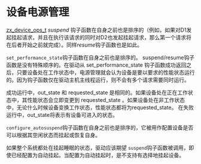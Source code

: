 <!---

# Device power management

The [zx_device_ops_t][device] *suspend* hook is sequenced before itself (e.g.
if a request to suspend to D1 happens, and while that is being executed a
request to suspend to D2 happens, the first will finish before the latter
begins). It is also sequenced before the *resume* hook.

The `set_performance_state` hook is sequenced before itself.
It has no particular ordering with suspend/resume hooks.
After the driver returns from the set_performance_state hook with success,
it is assumed by power manager that the device is operating at the requested
performance state whenever the device is in working state. Since the hook only
executes on the driver host's main thread, multiple requests are not executed
concurrently.
On success, the out_state and the requested_state is same. If the device is in a
working state, the performance state will be changed to requested_state immediately.
If the device is in non-working state, the performance state will be the requested_state
whenever the device transitions to working state.
On failure, the out_state will have the state that the device can go into.

The `configure_autosuspend` hook is sequenced before itself and is used to configure whether
devices can suspend or resume themselves depending on their idleness. The hook is called with
the deepest sleep state the device is expected to be in which is when the device is suspended.
If the entire system is being suspended to a sleep state, the driver should expect `suspend`
hook to be called, even if the auto suspend is configured. It is not supported to selectively
suspend a device when auto suspend is configured.

--->

# 设备电源管理

 [zx_device_ops_t][device] *suspend* 钩子函数在自身之前也是排序的（例如，如果对D1发起挂起请求，并且在执行该请求的同时对D2也发起挂起请求，那么第一个请求将在后者开始之前就完成）。同样*resume*钩子函数也是如此。

`set_performance_state`钩子函数在自身之前也是排序的。 suspend/resume钩子函数是没有特殊顺序的。在驱动从 set_performance_state 钩子函数成功返回之后，只要设备处在工作状态中，电源管理就会认为设备是要以要求的性能状态运行的。因为钩子函数仅在驱动主机主线程运行，则不会有多个请求需要同时运行。

成功运行中，out_state 和 requested_state 是相同的。如果设备处在正在工作状态中，其性能状态会立即变更到 requested_state 。如果设备处在非工作状态中，无论什么时候设备变换工作状态，性能状态都将为requested_state。
在失败运行中，out_state将表示有设备可进入的状态。

`configure_autosuspend`钩子函数在自身之前也是排序的，它被用作配置设备是否可以根据其空闲状态而挂起或恢复自身。

如果整个系统都处在挂起睡眠的状态，驱动应该期望 `suspend`钩子函数被调用，即使已经配置为自动挂起。当配置为自动挂起时，是不支持有选择地挂起设备。


[device]: /src/lib/ddk/include/lib/ddk/device.h
